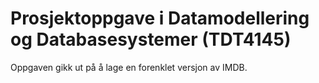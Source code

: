 # Prosjektoppgave i Datamodellering og Databasesystemer (TDT4145)

Oppgaven gikk ut på å lage en forenklet versjon av IMDB.
